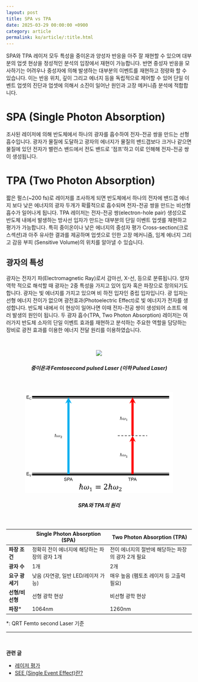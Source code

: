 ```yaml
---
layout: post
title: SPA vs TPA
date: 2025-03-29 00:00:00 +0900
category: article
permalink: ko/article/:title.html
---
```




SPA와 TPA 레이저 모두 특성을 중이온과 양성자 반응을 아주 잘 재현할 수 있으며 대부분의 업셋 현상을 정성적인 분석의 입장에서 재현이 가능합니다. 반면 중성자 반응을 모사하기는 어려우나 중성자에 의해 발생하는 대부분의 이벤트를 재현하고 정량화 할 수 있습니다. 이는 반응 위치, 깊이 그리고 에너지 등을 독립적으로 제어할 수 있어 단일 이벤트 업셋의 진단과 업셋에 의해서 소진이 일어난 원인과 고장 메커니즘 분석에 적합합니다. 


# SPA (Single Photon Absorption)
조사된 레이저에 의해 반도체에서 하나의 광자를 흡수하여 전자-전공 쌍을 만드는 선형 흡수입니다. 광자가 물질에 도달하고
광자의 에너지가 물질의 밴드갭보다 크거나 같으면 물질에 있던 전자가 밸런스 밴드에서 전도 밴드로 '점프'하고 이로 인해해 전자-전공 쌍이 생성됩니다.



# TPA (Two Photon Absorption)
짧은 펄스(~200 fs)로 레이저를 조사하게 되면 반도체에서 하나의 전자에 밴드갭 에너지 보다 낮은 에너지의 광자 두개가 확률적으로 흡수되며 전자-전공 쌍을 만드는 비선형 흡수가 일어나게 됩니다.
TPA 레이저는 전자-전공 쌍(electron-hole pair) 생성으로 반도체 내에서 발생하는 방사선 입자가 만드는 대부분의 단일 이벤트 업셋를 재현하고 평가가 가능합니다. 특히 중이온이나 낮은 에너지의 중성자 평가 Cross-section(크로스섹션)과 아주 유사한 결과를 제공하며 업셋으로 인한 고장 메커니즘, 임계 에너지 그리고 감응 부피 (Sensitive Volume)의 위치를 알아낼 수 있습니다.



## 광자의 특성

광자는 전자기 파(Electromagnetic Ray)로서 감마선, X-선, 등으로 분류됩니다. 양자역학 적으로 해석할 때 광자는 2중 특성을 가지고 있어 입자 혹은 파장으로 정의되기도 합니다. 광자는 빛 에너지를 가지고 있으며 비 하전 입자인 중립 입자입니다. 광 입자는 선형 에너지 전이가 없으며 광전효과(Photoelectric Effect)로 빛 에너지가 전자를 생성합니다. 반도체 내에서 이 현상이 일어나면 이때 전자-전공 쌍이 생성되어 소프트 에러 발생의 원인이 됩니다. 두 광자 흡수(TPA, Two Photon Absorption) 레이저는 여러가지 반도체 소자의 단일 이벤트 효과를 재현하고 분석하는 주요한 역할을 담당하는 장비로 광전 효과를 이용한 에너지 전달 원리를 이용하였습니다.

<br/> <!-- 한줄 띄기 -->

<!-- 중앙 정렬 이미지 -->
<p align="center"> 
  <img src="/assets/Chapter-1/fig_1_heavy-ion_vs_pulsed_laser.png" style="max-width: 80%;">
</p>

<!-- 이미지 설명 -->
<div align="center"> 
<h5>중이온과 Femtosecond pulsed Laser (이하 Pulsed Laser)</h5>
</div>

<br/>
<p align="center"> 
  <img src="/assets/Articles/SPATPA.png" style="max-width: 80%;">
</p>

<!-- 이미지 설명 -->
<div align="center"> 
<h5>SPA와 TPA의 원리</h5>
</div>

<br>
<div align="center">

|                | Single Photon Absorption (SPA)                      | Two Photon Absorption (TPA)                                      |
|------------------|-----------------------------------------------------|-------------------------------------------------------------------|
| **파장 조건**    | 정확히 전이 에너지에 해당하는 파장의 광자 1개       | 전이 에너지의 절반에 해당하는 파장의 광자 2개 필요                 |
| **광자 수**      | 1개                                                 | 2개                                              |
| **요구 광세기**  | 낮음 (자연광, 일반 LED/레이저 가능)                 | 매우 높음 (펨토초 레이저 등 고출력 필요)                         |
| **선형/비선형**  | 선형 광학 현상                                       | 비선형 광학 현상                                         |
| **파장***         | 1064nm                                            | 1260nm                                                           |

</div>


*: QRT Femto second Laser 기준

-------------------------------------
<br/> <!-- 한줄 띄기 -->

**관련 글**
- [레이저 평가](/ko/article/4.레이저평가.html)
- [SEE (Single Event Effect)란?](/ko/article/1.-SEE.html)
